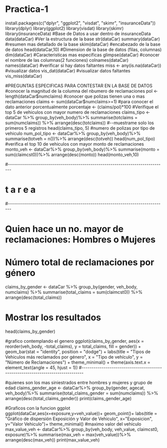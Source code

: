 # Practica-1
install.packages(c("dplyr", "ggplot2", "visdat", "skimr", "insuranceData"))
library(dplyr)
library(ggplot2)
library(visdat)
library(skimr)
library(insuranceData)
#Base de Datos a usar dentro de insuranceData
data(dataCar)
#Ver la estructura de la base 
str(dataCar)
summary(dataCar)
#resumen mas detallado de la base
skim(dataCar)
#encabezado de la base de datos
head(dataCar,10)
#Dimension de la base de datos (filas, columnas)
dim(dataCar)
#Caracteristicas mas especificas
glimpse(dataCar)
#conocer el nombre de las columnas(2 funciones)
colnames(dataCar)
names(dataCar)
#verificar si hay datos faltantes 
miss <- any(is.na(dataCar))
#visualizar datos 
vis_dat(dataCar)
#visualizar datos faltantes 
vis_miss(dataCar)

#PREGUNTAS ESPECIFICAS PARA CONTESTAR EN LA BASE DE DATOS 
#conocer la magnitud de la columna del nbumero de reclamaciones
pol <- length(dataCar$numclaims)
#conocer que polizas tienen una o mas reclamaciones 
claims <- sum(dataCar$numclaims>=1)
#para conocer el dato anterior porcentualmente
porcentaje <- (claims/pol)*100
#Verifique el top 5 de vehiculos con mayor numero de reclamaciones 
claims_tipo <- dataCar %>%
  group_by(veh_body)%>%
  summarise(totclaims = sum(numclaims)) %>%
  arrange(desc(totclaims))
#--muestrame solo los primeros 5 registros 
head(claims_tipo, 5)
#numero de polizas por tipo de vehiculo 
num_pol_tipo <- dataCar%>%
  group_by(veh_body)%>%
  summarise(totveh = n())%>%
  arrange(desc(totveh))
head(num_pol_tipo)
#verifica el top 10 de vehiculos con mayor monto de reclamaciones 
monto_veh <- dataCar%>%
  group_by(veh_body)%>%
  summarise(monto = sum(claimcst0))%>%
  arrange(desc(monto))
head(monto_veh,10)

#-------------------------------------------------------------------------------
#  t  a  r  e  a
#-------------------------------------------------------------------------------
# Quien hace un no. mayor de reclamaciones: Hombres o Mujeres
# Número total de reclamaciones por género
claims_by_gender <- dataCar %>%
  group_by(gender, veh_body, numclaims) %>%
  summarise(total_claims = sum(claimcst0)) %>%
  arrange(desc(total_claims))

# Mostrar los resultados
head(claims_by_gender)

#grafico contemplando el genero
ggplot(claims_by_gender, aes(x = reorder(veh_body, -total_claims), y = total_claims, fill = gender)) +
  geom_bar(stat = "identity", position = "dodge") +
  labs(title = "Tipos de Vehiculos más reclamados por género", 
       x = "Tipo de vehículo", 
       y = "Número de Reclamaciones") +
  theme_minimal() +
  theme(axis.text.x = element_text(angle = 45, hjust = 1))
#-------------------------------------------------------------------------------

#quienes son los mas siniestrados entre hombres y mujeres y grupo de edad
claims_gender_age <- dataCar%>%
  group_by(gender, agecat, veh_body)%>%
  summarise(total_claims_gender = sum(numclaims)) %>%
  arrange(desc(total_claims_gender))
print(claims_gender_age)

#Graficos con la funcion ggplot
ggplot(dataCar,aes(x=exposure,y=veh_value))+
  geom_point()+
  labs(title = "Gráfico de dispersión Exposición y Valor de Vehiculo", x="Exposicion", y="Valor Vehiculo")+
  theme_minimal()
#maximo valor del vehiculo
max_value_veh <- dataCar%>%
  group_by(veh_body, veh_value, claimcst0, exposure)%>%
  summarise(max_veh = max(veh_value))%>%
  arrange(desc(max_veh))
print(max_value_veh)
